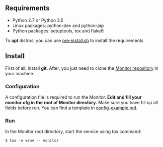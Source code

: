 ## Requirements
* Python 2.7 or Python 3.5
* Linux packages: python-dev and python-pip
* Python packages: setuptools, tox and flake8

To **apt** distros, you can use [pre-install.sh](https://github.com/bigsea-ufcg/bigsea-monitor/tree/refactor/tools/pre-install.sh) to install the requirements.

## Install
First of all, install **git**. After, you just need to clone the [Monitor repository](https://github.com/bigsea-ufcg/bigsea-monitor.git) in your machine.

### Configuration
A configuration file is required to run the Monitor. **Edit and fill your monitor.cfg in the root of Monitor directory.** Make sure you have fill up all fields before run.
You can find a template in [config-example.md](https://github.com/bigsea-ufcg/bigsea-monitor/tree/refactor/docs/config-example.md). 

### Run
In the Monitor root directory, start the service using tox command:
```
$ tox -e venv -- monitor
```
